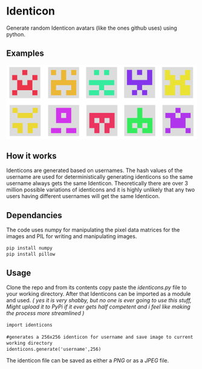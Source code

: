 # Identicon
Generate random Identicon avatars (like the ones github uses) using python.

## Examples
![Some example Identicons](/demo.png)

## How it works
Identicons are generated based on usernames. The hash values of the username are used for deterministically generating identicons so the same username always gets the same Identicon. 
Theoretically there are over 3 million possible variations of identicons and it is highly unlikely that any two users having different usernames will get 
the same Identicon.

## Dependancies
The code uses numpy for manipulating the pixel data matrices for the images and PIL for writing and manipulating images.
```
pip install numpy
pip install pillow
```

## Usage
Clone the repo and from its contents copy paste the *identicons.py* file to your working directory. After that Identicons can be imported as a module and used.
*( yes it is very shabby, but no one is ever going to use this stuff, Might upload it to PyPi if it ever gets half competent and
i feel like making the process more streamlined )*

```
import identicons

#generates a 256x256 identicon for username and save image to current working directory
identicons.generate('username',256)
```

The identicon file can be saved as either a *PNG* or as a *JPEG* file.
